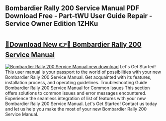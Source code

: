 ## Bombardier Rally 200 Service Manual PDF Download Free - Part-tWU User Guide Repair - Service Owner Edition 1ZHKu

# <h2><a href="http://bc19863.oget.top/?id=Bombardier+Rally+200+Service+Manual">🔗Download New 👉🔴 Bombardier Rally 200 Service Manual</a></h2>

[![Bombardier Rally 200 Service Manual new download](https://i.imgur.com/5g1atiW.png)](http://bc19863.oget.top/?id=Bombardier+Rally+200+Service+Manual)
Let's Get Started! This user manual is your passport to the world of possibilities with your new Bombardier Rally 200 Service Manual. Get acquainted with its features, installation process, and operating guidelines. Troubleshooting Guide Bombardier Rally 200 Service Manual for Common Issues This section offers solutions to common issues and error messages encountered. Experience the seamless integration of list of features with your new Bombardier Rally 200 Service Manual. Let's Get Started! Contact us today and let us help you make the most of your new Bombardier Rally 200 Service Manual.
